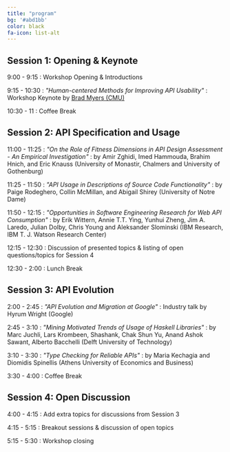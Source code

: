 ```yaml
---
title: "program"
bg: '#abd1bb'
color: black
fa-icon: list-alt
---
```


## Session 1: Opening &amp; Keynote

9:00 - 9:15
: Workshop Opening &amp; Introductions

9:15 - 10:30
: *"Human-centered Methods for Improving API Usability"*
: Workshop Keynote by [Brad Myers (CMU)](http://www.cs.cmu.edu/~bam/)

10:30 - 11
: Coffee Break

## Session 2: API Specification and Usage

11:00 - 11:25
: *"On the Role of Fitness Dimensions in API Design Assessment - An Empirical Investigation"*
: by Amir Zghidi, Imed Hammouda, Brahim Hnich, and Eric	Knauss (University of Monastir, Chalmers and University of Gothenburg)

11:25 - 11:50
: *"API Usage in Descriptions of Source Code Functionality"*
:  by Paige Rodeghero, Collin McMillan, and Abigail Shirey (University of Notre Dame)

11:50 - 12:15
: *"Opportunities in Software Engineering Research for Web API Consumption"*
: by Erik Wittern, Annie T.T. Ying, Yunhui Zheng, Jim A. Laredo, Julian Dolby, Chris Young and Aleksander Slominski (IBM Research, IBM T. J. Watson Research Center)

12:15 - 12:30
: Discussion of presented topics &amp; listing of open questions/topics for Session 4

12:30 - 2:00
: Lunch Break

## Session 3: API Evolution

2:00 - 2:45
: *"API Evolution and Migration at Google"*
: Industry talk by Hyrum Wright (Google)

2:45 - 3:10
: *"Mining Motivated Trends of Usage of Haskell Libraries"*
: by Marc Juchli, Lars Krombeen, Shashank, Chak Shun Yu, Anand Ashok Sawant, Alberto Bacchelli (Delft University of Technology)

3:10 - 3:30
: *"Type Checking for Reliable APIs"*
: by Maria Kechagia and Diomidis Spinellis (Athens University of Economics and Business)

3:30 - 4:00
: Coffee Break

## Session 4: Open Discussion

4:00 - 4:15
: Add extra topics for discussions from Session 3

4:15 - 5:15
: Breakout sessions &amp; discussion of open topics

5:15 - 5:30 
: Workshop closing
